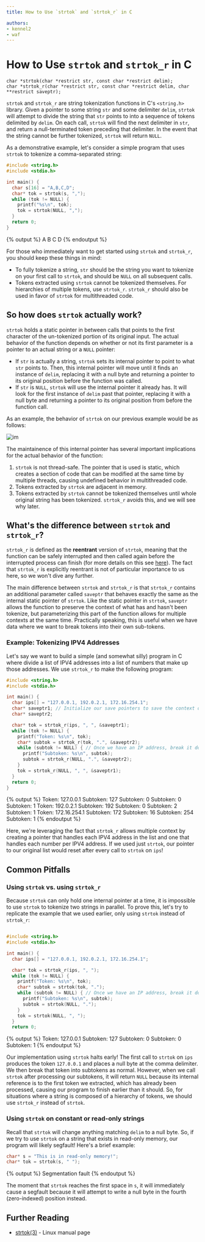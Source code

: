 ```yaml
---
title: How to Use `strtok` and `strtok_r` in C

authors:
- kennel2
- waf
---
```


<link rel="stylesheet" href="https://cdnjs.cloudflare.com/ajax/libs/prism-themes/1.9.0/prism-a11y-dark.min.css" integrity="sha512-bd1K4DEquIavX49RSZHIE0Ye6RFOVlGLhtGow9KDbLYqOd/ufhshkP0GoJoVR1jqj7FmOffvVIKuq1tcXlN9ZA==" crossorigin="anonymous" referrerpolicy="no-referrer" />

# How to Use `strtok` and `strtok_r` in C

```
char *strtok(char *restrict str, const char *restrict delim);
char *strtok_r(char *restrict str, const char *restrict delim, char **restrict saveptr);
```

`strtok` and `strtok_r` are string tokenization functions in C's `<string.h>` library. Given a pointer to some string `str` and some delimiter `delim`, `strtok` will attempt to divide the string that `str` points to into a sequence of tokens delimited by `delim`. On each call, `strtok` will find the next delimiter in `str`, and return a null-terminated token preceding that delimiter. In the event that the string cannot be further tokenized, `strtok` will return `NULL`.

As a demonstrative example, let's consider a simple program that uses `strtok` to tokenize a comma-separated string:

```c
#include <string.h>
#include <stdio.h>

int main() {
  char s[16] = "A,B,C,D";
  char* tok = strtok(s, ",");
  while (tok != NULL) {
    printf("%s\n", tok);
    tok = strtok(NULL, ",");
  }
  return 0;
}
```
{% output %}
A
B
C
D
{% endoutput %}

For those who immediately want to get started using `strtok` and `strtok_r`, you should keep these things in mind:
- To fully tokenize a string, `str` should be the string you want to tokenize on your first call to `strtok`, and should be `NULL` on all subsequent calls.
- Tokens extracted using `strtok` cannot be tokenized themselves. For hierarchies of multiple tokens, use `strtok_r`. `strtok_r` should also be used in favor of `strtok` for multithreaded code.

## So how does `strtok` actually work?

`strtok` holds a static pointer in between calls that points to the first character of the un-tokenized portion of its original input. The actual behavior of the function depends on whether or not its first parameter is a pointer to an actual string or a `NULL` pointer:
- If `str` is actually a string, `strtok` sets its internal pointer to point to what `str` points to. Then, this internal pointer will move until it finds an instance of `delim`, replacing it with a null byte and returning a pointer to its original position before the function was called.
- If `str` is `NULL`, `strtok` will use the internal pointer it already has. It will look for the first instance of `delim` past that pointer, replacing it with a null byte and returning a pointer to its original position from before the function call.

As an example, the behavior of `strtok` on our previous example would be as follows:

![im](../static/c-strtok/strtok_example.png)

The maintainence of this internal pointer has several important implications for the actual behavior of the function:
1. `strtok` is not thread-safe. The pointer that is used is static, which creates a section of code that can be modified at the same time by multiple threads, causing undefined behavior in multithreaded code.
2. Tokens extracted by `strtok` are adjacent in memory.
3. Tokens extracted by `strtok` cannot be tokenized themselves until whole original string has been tokenized. `strtok_r` avoids this, and we will see why later.

## What's the difference between `strtok` and `strtok_r`?

`strtok_r` is defined as the **reentrant** version of `strtok`, meaning that the function can be safely interrupted and then called again before the interrupted process can finish (for more details on this see [here](https://www.ibm.com/docs/en/aix/7.2?topic=programming-writing-reentrant-threadsafe-code)). The fact that `strtok_r` is explicitly reentrant is not of particular importance to us here, so we won't dive any further.

The main difference between `strtok` and `strtok_r` is that `strtok_r` contains an additional parameter called `saveptr` that behaves exactly the same as the internal static pointer of `strtok`. Like the static pointer in `strtok`, `saveptr` allows the function to preserve the context of what has and hasn't been tokenize, but parameterizing this part of the function allows for multiple contexts at the same time. Practically speaking, this is useful when we have data where we want to break tokens into their own sub-tokens.

### Example: Tokenizing IPV4 Addresses

Let's say we want to build a simple (and somewhat silly) program in C where divide a list of IPV4 addresses into a list of numbers that make up those addresses. We use `strtok_r` to make the following program:

```c
#include <string.h>
#include <stdio.h>

int main() {
  char ips[] = "127.0.0.1, 192.0.2.1, 172.16.254.1";
  char* saveptr1; // Initialize our save pointers to save the context of tokens
  char* saveptr2; 

  char* tok = strtok_r(ips, ", ", &saveptr1);
  while (tok != NULL) {
    printf("Token: %s\n", tok);
    char* subtok = strtok_r(tok, ".", &saveptr2);
    while (subtok != NULL) { // Once we have an IP address, break it down into each dotted number
      printf("Subtoken: %s\n", subtok);
      subtok = strtok_r(NULL, ".", &saveptr2);
    }
    tok = strtok_r(NULL, ", ", &saveptr1);
  }
  return 0;
}
```
{% output %}
Token: 127.0.0.1
Subtoken: 127
Subtoken: 0
Subtoken: 0
Subtoken: 1
Token: 192.0.2.1
Subtoken: 192
Subtoken: 0
Subtoken: 2
Subtoken: 1
Token: 172.16.254.1
Subtoken: 172
Subtoken: 16
Subtoken: 254
Subtoken: 1
{% endoutput %}

Here, we're leveraging the fact that `strtok_r` allows multiple context by creating a pointer that handles each IPV4 address in the list and one that handles each number per IPV4 address. If we used just `strtok`, our pointer to our original list would reset after every call to `strtok` on `ips`! 

## Common Pitfalls

### Using `strtok` vs. using `strtok_r`

Because `strtok` can only hold one internal pointer at a time, it is impossible to use `strtok` to tokenize two strings in parallel. To prove this, let's try to replicate the example that we used earlier, only using `strtok` instead of `strtok_r`:

```c

#include <string.h>
#include <stdio.h>

int main() {
  char ips[] = "127.0.0.1, 192.0.2.1, 172.16.254.1";

  char* tok = strtok_r(ips, ", ");
  while (tok != NULL) {
    printf("Token: %s\n", tok);
    char* subtok = strtok(tok, ".");
    while (subtok != NULL) { // Once we have an IP address, break it down into each dotted number
      printf("Subtoken: %s\n", subtok);
      subtok = strtok(NULL, ".");
    }
    tok = strtok(NULL, ", ");
  }
  return 0;
```
{% output %}
Token: 127.0.0.1
Subtoken: 127
Subtoken: 0
Subtoken: 0
Subtoken: 1
{% endoutput %}

Our implementation using `strtok` halts early! The first call to `strtok` on `ips` produces the token `127.0.0.1` and places a null byte at the comma delimiter. We then break that token into subtokens as normal. However, when we call `strtok` after processing our subtokens, it will return `NULL` because its internal reference is to the first token we extracted, which has already been processed, causing our program to finish earlier than it should. So, for situations where a string is composed of a hierarchy of tokens, we should use `strtok_r` instead of `strtok`.

### Using `strtok` on constant or read-only strings

Recall that `strtok` will change anything matching `delim` to a null byte. So, if we try to use `strtok` on a string that exists in read-only memory, our program will likely segfault! Here's a brief example:

```c
char* s = "This is in read-only memory!";
char* tok = strtok(s, " ");
```
{% output %}
Segmentation fault
{% endoutput %}

The moment that `strtok` reaches the first space in `s`, it will immediately cause a segfault because it will attempt to write a null byte in the fourth (zero-indexed) position instead.

## Further Reading

- [strtok(3)](https://man7.org/linux/man-pages/man3/strtok.3.html) - Linux manual page 

